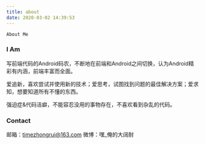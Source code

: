 ```yaml
---
title: about
date: 2020-03-02 14:39:53
---
```



`
About Me
`
### I Am

写前端代码的Android码农，不断地在前端和Android之间切换，认为Android精彩有内涵，前端丰富而全面。

爱追新，喜欢尝试并使用新的技术；爱思考，试图找到问题的最佳解决方案；爱求知，想要知道所有不懂的东西。

强迫症&代码洁癖，不能容忍没用的事物存在，不喜欢看到杂乱的代码。

### Contact

邮箱：timezhongrui@163.com
微博：嘿_俺的大阔耐